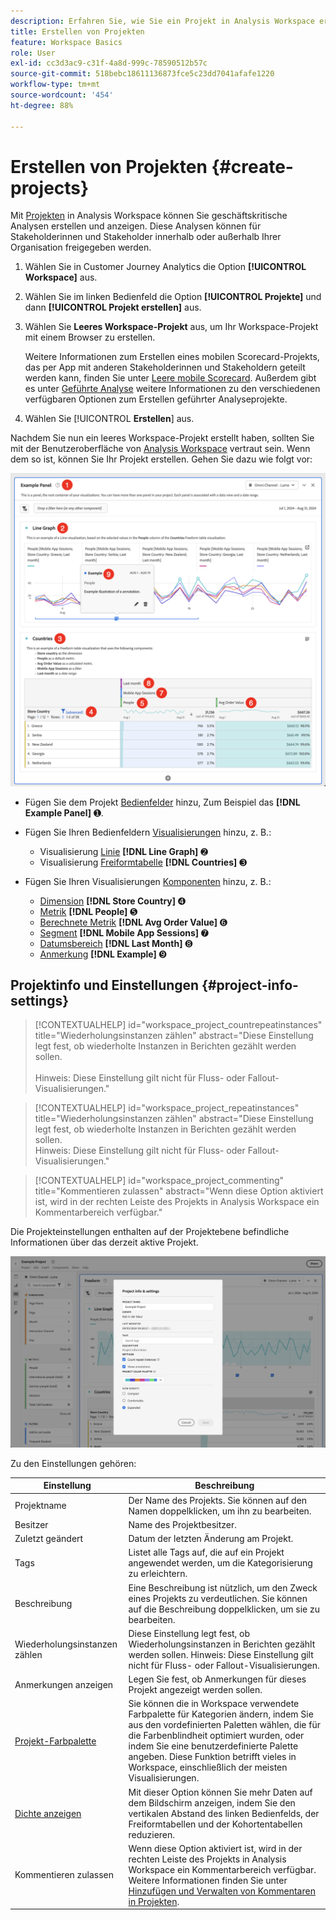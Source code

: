 ```yaml
---
description: Erfahren Sie, wie Sie ein Projekt in Analysis Workspace erstellen.
title: Erstellen von Projekten
feature: Workspace Basics
role: User
exl-id: cc3d3ac9-c31f-4a8d-999c-78590512b57c
source-git-commit: 518bebc18611136873fce5c23dd7041afafe1220
workflow-type: tm+mt
source-wordcount: '454'
ht-degree: 88%

---
```


# Erstellen von Projekten {#create-projects}


Mit [Projekten](/help/analysis-workspace/build-workspace-project/freeform-overview.md) in Analysis Workspace können Sie geschäftskritische Analysen erstellen und anzeigen.  Diese Analysen können für Stakeholderinnen und Stakeholder innerhalb oder außerhalb Ihrer Organisation freigegeben werden.

1. Wählen Sie in Customer Journey Analytics die Option **[!UICONTROL Workspace]** aus.

1. Wählen Sie im linken Bedienfeld die Option **[!UICONTROL Projekte]** und dann **[!UICONTROL Projekt erstellen]** aus.

1. Wählen Sie **Leeres Workspace-Projekt** aus, um Ihr Workspace-Projekt mit einem Browser zu erstellen.

   Weitere Informationen zum Erstellen eines mobilen Scorecard-Projekts, das per App mit anderen Stakeholderinnen und Stakeholdern geteilt werden kann, finden Sie unter [Leere mobile Scorecard](/help/mobile-app/curator.md). Außerdem gibt es unter [Geführte Analyse](/help/guided-analysis/overview.md) weitere Informationen zu den verschiedenen verfügbaren Optionen zum Erstellen geführter Analyseprojekte.

1. Wählen Sie [!UICONTROL **Erstellen**] aus.


Nachdem Sie nun ein leeres Workspace-Projekt erstellt haben, sollten Sie mit der Benutzeroberfläche von [Analysis Workspace](/help/analysis-workspace/home.md) vertraut sein. Wenn dem so ist, können Sie Ihr Projekt erstellen. Gehen Sie dazu wie folgt vor:

![Beispielprojekt](assets/example-project.png)

* Fügen Sie dem Projekt [Bedienfelder](/help/analysis-workspace/c-panels/panels.md) hinzu, Zum Beispiel das **[!DNL Example Panel]** ➊.

* Fügen Sie Ihren Bedienfeldern [Visualisierungen](/help/analysis-workspace/visualizations/freeform-analysis-visualizations.md) hinzu, z. B.:
   * Visualisierung [Linie](/help/analysis-workspace/visualizations/line.md) **[!DNL Line Graph]** ➋
   * Visualisierung [Freiformtabelle](/help/analysis-workspace/visualizations/freeform-table/freeform-table.md) **[!DNL Countries]** ➌
* Fügen Sie Ihren Visualisierungen [Komponenten](/help/components/overview.md) hinzu, z. B.:
   * [Dimension](/help/components/dimensions/overview.md) **[!DNL Store Country]** ➍
   * [Metrik](/help/components/apply-create-metrics.md) **[!DNL People]** ➎
   * [Berechnete Metrik](/help/components/calc-metrics/calc-metr-overview.md) **[!DNL Avg Order Value]** ➏
   * [Segment](/help/components/segments/seg-overview.md) **[!DNL Mobile App Sessions]** ➐
   * [Datumsbereich](/help/components/date-ranges/overview.md) **[!DNL Last Month]** ➑
   * [Anmerkung](/help/components/annotations/overview.md) **[!DNL Example]** ➒


## Projektinfo und Einstellungen {#project-info-settings}

>[!CONTEXTUALHELP]
>id="workspace_project_countrepeatinstances"
>title="Wiederholungsinstanzen zählen"
>abstract="Diese Einstellung legt fest, ob wiederholte Instanzen in Berichten gezählt werden sollen.<br/><br/>Hinweis: Diese Einstellung gilt nicht für Fluss- oder Fallout-Visualisierungen."

>[!CONTEXTUALHELP]
>id="workspace_project_repeatinstances"
>title="Wiederholungsinstanzen zählen"
>abstract="Diese Einstellung legt fest, ob wiederholte Instanzen in Berichten gezählt werden sollen.<br/>Hinweis: Diese Einstellung gilt nicht für Fluss- oder Fallout-Visualisierungen."


>[!CONTEXTUALHELP]
>id="workspace_project_commenting"
>title="Kommentieren zulassen"
>abstract="Wenn diese Option aktiviert ist, wird in der rechten Leiste des Projekts in Analysis Workspace ein Kommentarbereich verfügbar."


Die Projekteinstellungen enthalten auf der Projektebene befindliche Informationen über das derzeit aktive Projekt.

![Das Fenster „Projektinformationen und -einstellungen“](./assets/projectinfo.png)

Zu den Einstellungen gehören:

| Einstellung | Beschreibung |
|---|---|
| Projektname | Der Name des Projekts. Sie können auf den Namen doppelklicken, um ihn zu bearbeiten. |
| Besitzer | Name des Projektbesitzer. |
| Zuletzt geändert | Datum der letzten Änderung am Projekt. |
| Tags | Listet alle Tags auf, die auf ein Projekt angewendet werden, um die Kategorisierung zu erleichtern. |
| Beschreibung | Eine Beschreibung ist nützlich, um den Zweck eines Projekts zu verdeutlichen. Sie können auf die Beschreibung doppelklicken, um sie zu bearbeiten. |
| Wiederholungsinstanzen zählen | Diese Einstellung legt fest, ob Wiederholungsinstanzen in Berichten gezählt werden sollen. Hinweis: Diese Einstellung gilt nicht für Fluss- oder Fallout-Visualisierungen. |
| Anmerkungen anzeigen | Legen Sie fest, ob Anmerkungen für dieses Projekt angezeigt werden sollen. |
| [Projekt-Farbpalette](/help/analysis-workspace/build-workspace-project/color-palettes.md) | Sie können die in Workspace verwendete Farbpalette für Kategorien ändern, indem Sie aus den vordefinierten Paletten wählen, die für die Farbenblindheit optimiert wurden, oder indem Sie eine benutzerdefinierte Palette angeben. Diese Funktion betrifft vieles in Workspace, einschließlich der meisten Visualisierungen. |
| [Dichte anzeigen](/help/analysis-workspace/build-workspace-project/view-density.md) | Mit dieser Option können Sie mehr Daten auf dem Bildschirm anzeigen, indem Sie den vertikalen Abstand des linken Bedienfelds, der Freiformtabellen und der Kohortentabellen reduzieren. |
| Kommentieren zulassen | Wenn diese Option aktiviert ist, wird in der rechten Leiste des Projekts in Analysis Workspace ein Kommentarbereich verfügbar. Weitere Informationen finden Sie unter [Hinzufügen und Verwalten von Kommentaren in Projekten](/help/analysis-workspace/build-workspace-project/comment-projects.md). |



